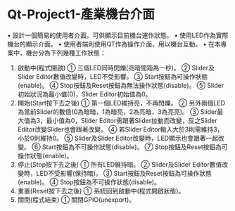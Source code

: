 # Qt-Project1-產業機台介面

•	設計一個簡易的使用者介面，可供顯示目前機台運作狀態。
• 使用LED作為實際機台的顯示介面。
• 使用者端則使用QT作為操作介面，用以機台互動。
• 在本專案中，機台分為下列幾種工作狀態：
  1. 啟動中(程式開啟)
   ① 三個LED同時閃爍(亮暗間距為一秒)。
   ② Slider及Slider Editor數值改變時，LED不受影響。
   ③ Start按鈕為可操作狀態(enable)。
   ④ Stop按鈕及Reset按鈕為無法操作狀態(disable)。
   ⑤ Slider初始狀況為最小值(0)，Slider Editor初始值為0。
  2. 開始(Start按下去之後)
   ① 第一個LED維持亮，不再閃爍。
   ② 另外兩個LED為當前Slider的數值(0為暗暗，1為暗亮，2為亮暗，3為亮亮)。
   ③ Slider最大值為3，最小值為0，Slider Editor需跟著Slider拉動而改變，反之Slider Editor改變Slider也會跟著改變。
   ④ 若Slider Editor輸入大於3則需維持3，小於0則維持0。
   ⑤ Slider及Slider Editor改變時，LED顯示也會跟著一起改變。
   ⑥ Start按鈕為不可操作狀態(disable)。
   ⑦ Stop按鈕及Reset按鈕為可操作狀態(enable)。
  3. 停止(Stop按下去之後)
   ① 所有LED維持暗。
   ② Slider及Slider Editor數值改變時，LED不受影響(保持暗)。
   ③ Start按鈕及Reset按鈕為可操作狀態(enable)。
   ④ Stop按鈕為不可操作狀態(disable)。
  4. 重置(Reset按下去之後)
   ① 系統回到啟動中(程式開啟狀態)。
   5. 關閉(程式結束)
   ① 關閉GPIO(unexport)。
